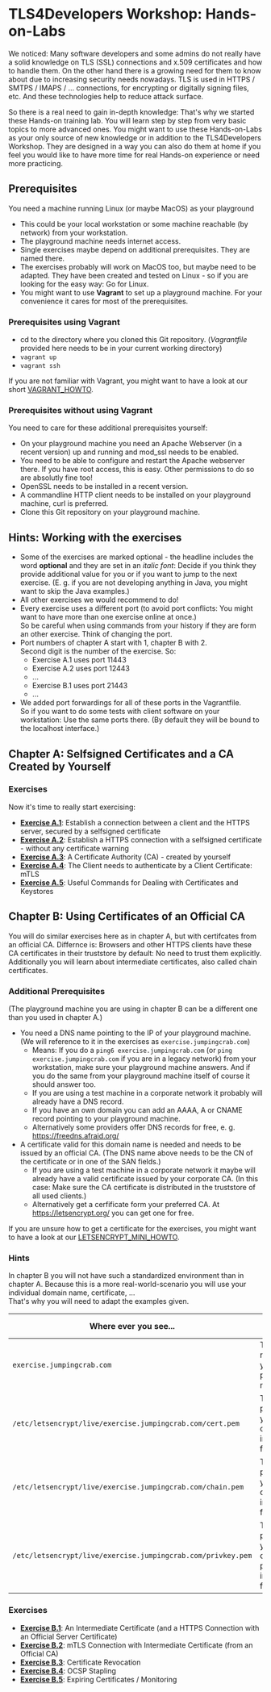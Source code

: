 # TLS4Developers Workshop: Hands-on-Labs

We noticed: Many software developers and some admins do not really have a solid knowledge on TLS (SSL) connections and x.509 certificates and how to handle them. On the other hand there is a growing need for them to know about due to increasing security needs nowadays. TLS is used in HTTPS / SMTPS / IMAPS / ... connections, for encrypting or digitally signing files, etc. And these technologies help to reduce attack surface.

So there is a real need to gain in-depth knowledge: That's why we started these Hands-on training lab. You will learn step by step from very basic topics to more advanced ones. You might want to use these Hands-on-Labs as your only source of new knowledge or in addition to the TLS4Developers Workshop. They are designed in a way you can also do them at home if you feel you would like to have more time for real Hands-on experience or need more practicing.

## Prerequisites

You need a machine running Linux (or maybe MacOS) as your playground

   * This could be your local workstation or some machine reachable (by network) from your workstation.
   * The playground machine needs internet access.
   * Single exercises maybe depend on additional prerequisites. They are named there.
   * The exercises probably will work on MacOS too, but maybe need to be adapted. They have been created and tested on Linux - so if you are looking for the easy way: Go for Linux.
   * You might want to use __Vagrant__ to set up a playground machine. For your convenience it cares for most of the prerequisites.

### Prerequisites using Vagrant

   * cd to the directory where you cloned this Git repository. (*Vagrantfile* provided here needs to be in your current working directory)
   * `vagrant up`
   * `vagrant ssh`

If you are not familiar with Vagrant, you might want to have a look at our short [VAGRANT_HOWTO](VAGRANT_HOWTO.md).

### Prerequisites without using Vagrant

You need to care for these additional prerequisites yourself:

   * On your playground machine you need an Apache Webserver (in a recent version) up and running and mod_ssl needs to be enabled.
   * You need to be able to configure and restart the Apache webserver there. If you have root access, this is easy. Other permissions to do so are absolutly fine too!
   * OpenSSL needs to be installed in a recent version.
   * A commandline HTTP client needs to be installed on your playground machine, curl is preferred.
   * Clone this Git repository on your playground machine.

## Hints: Working with the exercises

   * Some of the exercises are marked optional - the headline includes the word **optional** and they are set in an _italic font_: Decide if you think they provide additional value for you or if you want to jump to the next exercise. (E. g. if you are not developing anything in Java, you might want to skip the Java examples.)
   * All other exercises we would recommend to do!
   * Every exercise uses a different port (to avoid port conflicts: You might want to have more than one exercise online at once.)  
     So be careful when using commands from your history if they are form an other exercise. Think of changing the port.
   * Port numbers of chapter A start with 1, chapter B with 2.  
     Second digit is the number of the exercise. So:  
      - Exercise A.1 uses port 11443
      - Exercise A.2 uses port 12443
      - ...
      - Exercise B.1 uses port 21443
      - ...
   * We added port forwardings for all of these ports in the Vagrantfile.  
     So if you want to do some tests with client software on your workstation: Use the same ports there. (By default they will be bound to the localhost interface.)

## Chapter A: Selfsigned Certificates and a CA Created by Yourself

### Exercises

Now it's time to really start exercising:

   * [__Exercise A.1__](exercises/A1/):
     Establish a connection between a client and the HTTPS server, secured by a selfsigned certificate
   * [__Exercise A.2__](exercises/A2/):
     Establish a HTTPS connection with a selfsigned certificate - without any certificate warning
   * [__Exercise A.3__](exercises/A3/):
     A Certificate Authority (CA) - created by yourself
   * [__Exercise A.4__](exercises/A4/):
     The Client needs to authenticate by a Client Certificate: mTLS
   * [__Exercise A.5__](exercises/A5/):
     Useful Commands for Dealing with Certificates and Keystores


## Chapter B: Using Certificates of an Official CA

You will do similar exercises here as in chapter A, but with certifcates from an official CA. Differnce is: Browsers and other HTTPS clients have these CA certificates in their truststore by default: No need to trust them explicitly.  
Additionally you will learn about intermediate certificates, also called chain certificates.

### Additional Prerequisites

(The playground machine you are using in chapter B can be a different one than you used in chapter A.)

   * You need a DNS name pointing to the IP of your playground machine.  
     (We will reference to it in the exercises as `exercise.jumpingcrab.com`)
      - Means: If you do a `ping6 exercise.jumpingcrab.com` (or `ping exercise.jumpingcrab.com` if you are in a legacy network) from your workstation, make sure your playground machine answers. And if you do the same from your playground machine itself of course it should answer too.
      - If you are using a test machine in a corporate network it probably will already have a DNS record.
      - If you have an own domain you can add an AAAA, A or CNAME record pointing to your playground machine.
      - Alternatively some providers offer DNS records for free, e. g. https://freedns.afraid.org/
   * A certificate valid for this domain name is needed and needs to be issued by an official CA.
     (The DNS name above needs to be the CN of the certificate or in one of the SAN fields.)
      - If you are using a test machine in a corporate network it maybe will already have a valid certificate issued by your corporate CA. (In this case: Make sure the CA certificate is distributed in the truststore of all used clients.)
      - Alternatively get a cerfificate form your preferred CA. At https://letsencrypt.org/ you can get one for free.

If you are unsure how to get a certificate for the exercises, you might want to have a look at our [LETSENCRYPT_MINI_HOWTO](LETSENCRYPT_MINI_HOWTO.md).

### Hints

In chapter B you will not have such a standardized environment than in chapter A. Because this is a more real-world-scenario you will use your individual domain name, certificate, ...  
That's why you will need to adapt the examples given.

| Where ever you see...                                        | Replace it by...                                               |
|--------------------------------------------------------------|----------------------------------------------------------------|
| `exercise.jumpingcrab.com`                                   | The DNS name of your playgroud machine.                        |
| `/etc/letsencrypt/live/exercise.jumpingcrab.com/cert.pem`    | The full path of your certificate in PEM format.               |
| `/etc/letsencrypt/live/exercise.jumpingcrab.com/chain.pem`   | The full path of your chain certificate in PEM format.         |
| `/etc/letsencrypt/live/exercise.jumpingcrab.com/privkey.pem` | The full path of your certificate's private key in PEM format. |

### Exercises

   * [__Exercise B.1__](exercises/B1/):
     An Intermediate Certificate (and a HTTPS Connection with an Official Server Certificate)
   * [__Exercise B.2__](exercises/B2/):
     mTLS Connection with Intermediate Certificate (from an Official CA)
   * [__Exercise B.3__](exercises/B3/):
     Certificate Revocation
   * [__Exercise B.4__](exercises/B4/):
     OCSP Stapling
   * [__Exercise B.5__](exercises/B5/):
     Expiring Certificates / Monitoring
